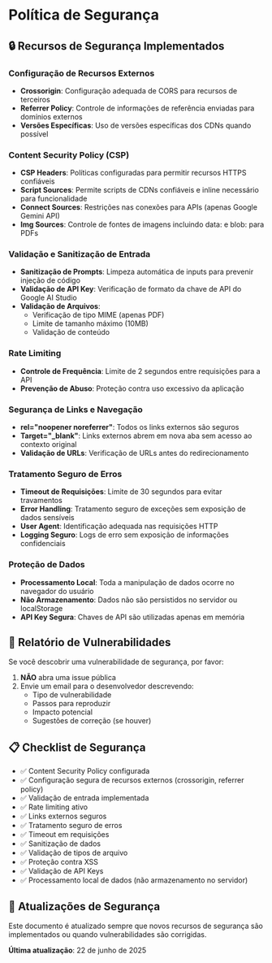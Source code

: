 # Política de Segurança

## 🔒 Recursos de Segurança Implementados

### Configuração de Recursos Externos

- **Crossorigin**: Configuração adequada de CORS para recursos de terceiros
- **Referrer Policy**: Controle de informações de referência enviadas para domínios externos
- **Versões Específicas**: Uso de versões específicas dos CDNs quando possível

### Content Security Policy (CSP)

- **CSP Headers**: Políticas configuradas para permitir recursos HTTPS confiáveis
- **Script Sources**: Permite scripts de CDNs confiáveis e inline necessário para funcionalidade
- **Connect Sources**: Restrições nas conexões para APIs (apenas Google Gemini API)
- **Img Sources**: Controle de fontes de imagens incluindo data: e blob: para PDFs

### Validação e Sanitização de Entrada

- **Sanitização de Prompts**: Limpeza automática de inputs para prevenir injeção de código
- **Validação de API Key**: Verificação de formato da chave de API do Google AI Studio
- **Validação de Arquivos**:
  - Verificação de tipo MIME (apenas PDF)
  - Limite de tamanho máximo (10MB)
  - Validação de conteúdo

### Rate Limiting

- **Controle de Frequência**: Limite de 2 segundos entre requisições para a API
- **Prevenção de Abuso**: Proteção contra uso excessivo da aplicação

### Segurança de Links e Navegação

- **rel="noopener noreferrer"**: Todos os links externos são seguros
- **Target="_blank"**: Links externos abrem em nova aba sem acesso ao contexto original
- **Validação de URLs**: Verificação de URLs antes do redirecionamento

### Tratamento Seguro de Erros

- **Timeout de Requisições**: Limite de 30 segundos para evitar travamentos
- **Error Handling**: Tratamento seguro de exceções sem exposição de dados sensíveis
- **User Agent**: Identificação adequada nas requisições HTTP
- **Logging Seguro**: Logs de erro sem exposição de informações confidenciais

### Proteção de Dados

- **Processamento Local**: Toda a manipulação de dados ocorre no navegador do usuário
- **Não Armazenamento**: Dados não são persistidos no servidor ou localStorage
- **API Key Segura**: Chaves de API são utilizadas apenas em memória

## 🚨 Relatório de Vulnerabilidades

Se você descobrir uma vulnerabilidade de segurança, por favor:

1. **NÃO** abra uma issue pública
2. Envie um email para o desenvolvedor descrevendo:
   - Tipo de vulnerabilidade
   - Passos para reproduzir
   - Impacto potencial
   - Sugestões de correção (se houver)

## 📋 Checklist de Segurança

- ✅ Content Security Policy configurada
- ✅ Configuração segura de recursos externos (crossorigin, referrer policy)
- ✅ Validação de entrada implementada
- ✅ Rate limiting ativo
- ✅ Links externos seguros
- ✅ Tratamento seguro de erros
- ✅ Timeout em requisições
- ✅ Sanitização de dados
- ✅ Validação de tipos de arquivo
- ✅ Proteção contra XSS
- ✅ Validação de API Keys
- ✅ Processamento local de dados (não armazenamento no servidor)

## 🔄 Atualizações de Segurança

Este documento é atualizado sempre que novos recursos de segurança são implementados ou quando vulnerabilidades são corrigidas.

**Última atualização**: 22 de junho de 2025
